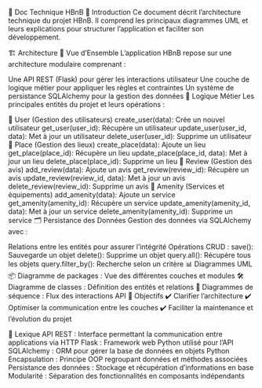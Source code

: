 📘 Doc Technique HBnB
📝 Introduction
Ce document décrit l’architecture technique du projet HBnB. Il comprend les principaux diagrammes UML et leurs explications pour structurer l’application et faciliter son développement.

🏗️ Architecture
🔹 Vue d’Ensemble
L’application HBnB repose sur une architecture modulaire comprenant :

Une API REST (Flask) pour gérer les interactions utilisateur
Une couche de logique métier pour appliquer les règles et contraintes
Un système de persistance SQLAlchemy pour la gestion des données
🔹 Logique Métier
Les principales entités du projet et leurs opérations :

🧑 User (Gestion des utilisateurs)
create_user(data): Crée un nouvel utilisateur
get_user(user_id): Récupère un utilisateur
update_user(user_id, data): Met à jour un utilisateur
delete_user(user_id): Supprime un utilisateur
🏡 Place (Gestion des lieux)
create_place(data): Ajoute un lieu
get_place(place_id): Récupère un lieu
update_place(place_id, data): Met à jour un lieu
delete_place(place_id): Supprime un lieu
📝 Review (Gestion des avis)
add_review(data): Ajoute un avis
get_review(review_id): Récupère un avis
update_review(review_id, data): Met à jour un avis
delete_review(review_id): Supprime un avis
🏨 Amenity (Services et équipements)
add_amenity(data): Ajoute un service
get_amenity(amenity_id): Récupère un service
update_amenity(amenity_id, data): Met à jour un service
delete_amenity(amenity_id): Supprime un service
🗂️ Persistance des Données
Gestion des données via SQLAlchemy avec :

Relations entre les entités pour assurer l’intégrité
Opérations CRUD :
save(): Sauvegarde un objet
delete(): Supprime un objet
query.all(): Récupère tous les objets
query.filter_by(): Recherche selon un critère
📊 Diagrammes UML
📦 Diagramme de packages : Vue des différentes couches et modules
🛠️ Diagramme de classes : Définition des entités et relations
🔄 Diagrammes de séquence : Flux des interactions API
🎯 Objectifs
✔️ Clarifier l’architecture
✔️ Optimiser la communication entre les couches
✔️ Faciliter la maintenance et l’évolution du projet

📖 Lexique
API REST : Interface permettant la communication entre applications via HTTP
Flask : Framework web Python utilisé pour l’API
SQLAlchemy : ORM pour gérer la base de données en objets Python
Encapsulation : Principe OOP regroupant données et méthodes associées
Persistance des données : Stockage et récupération d’informations en base
Modularité : Séparation des fonctionnalités en composants indépendants
